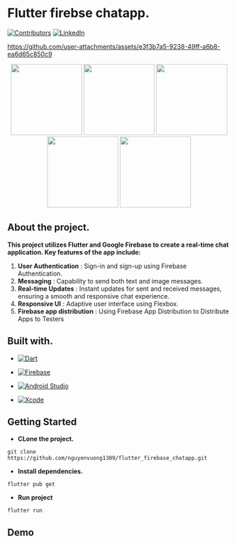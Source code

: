 # Flutter firebse chatapp.

[![Contributors](https://img.shields.io/github/contributors/othneildrew/Best-README-Template.svg?style=for-the-badge)](https://github.com/nguyenvuong1309)  [![LinkedIn](https://img.shields.io/badge/-LinkedIn-black.svg?style=for-the-badge&logo=linkedin&colorB=555)](https://www.linkedin.com/in/v%C6%B0%C6%A1ng-nguy%E1%BB%85n-%C4%91%E1%BB%A9c-77aa2824a/)


https://github.com/user-attachments/assets/e3f3b7a5-9238-49ff-a6b8-ea6d65c850c9

<div style="text-align: center;">
  <img src="https://github.com/user-attachments/assets/47a55e9e-46be-4999-bd9a-006d067a2a43" width="160" />
  <img src="https://github.com/user-attachments/assets/e41364b5-d343-4f0b-a69a-466bc19bfcbe" width="160" />
  <img src="https://github.com/user-attachments/assets/03ac18e4-51fe-4624-bf3b-56da6b2e85cc" width="160" />
  <img src="https://github.com/user-attachments/assets/b0fa6209-2431-4c43-b4af-3c2bbc1cb754" width="160" />
  <img src="https://github.com/user-attachments/assets/35cc1334-d604-4ac9-bb70-98bc11f2741e" width="160" />
</div>


## About the project.

**This project utilizes Flutter and Google Firebase to create a real-time chat application. Key features of the app include:**
1. **User Authentication** : Sign-in and sign-up using Firebase Authentication.
2. **Messaging** : Capability to send both text and image messages.
3. **Real-time Updates** : Instant updates for sent and received messages, ensuring a smooth and responsive chat experience.
4. **Responsive UI** : Adaptive user interface using Flexbox.
5. **Firebase app distribution** : Using Firebase App Distribution to Distribute Apps to Testers

## Built with.
* [![Dart](https://img.shields.io/badge/dart-%230175C2.svg?style=for-the-badge&logo=dart&logoColor=white)](https://dart.dev/guides)

* [![Firebase](https://img.shields.io/badge/firebase-a08021?style=for-the-badge&logo=firebase&logoColor=ffcd34)](https://firebase.google.com)

* [![Android Studio](https://img.shields.io/badge/android%20studio-346ac1?style=for-the-badge&logo=android%20studio&logoColor=white)](https://developer.android.com/studio)

* [![Xcode](https://img.shields.io/badge/Xcode-007ACC?style=for-the-badge&logo=Xcode&logoColor=white)](https://developer.apple.com/xcode/)

## Getting Started

- **CLone the project.**
```
git clone https://github.com/nguyenvuong1309/flutter_firebase_chatapp.git
```
- **Install dependencies.**

```
flutter pub get
```

- **Run project**
```
flutter run
```

## Demo
